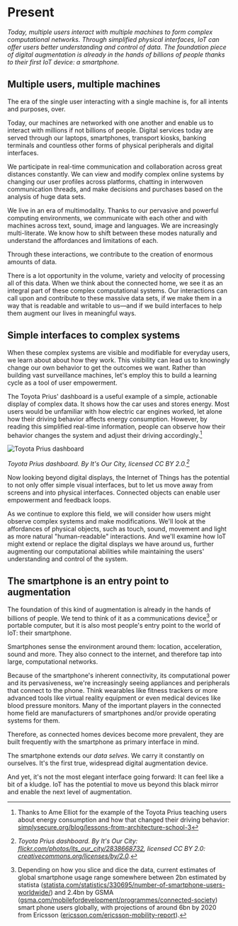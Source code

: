 # Present

*Today, multiple users interact with multiple machines to form complex computational networks. Through simplified physical interfaces, IoT can offer users better understanding and control of data. The foundation piece of digital augmentation is already in the hands of billions of people thanks to their first IoT device: a smartphone.* 

## Multiple users, multiple machines

The era of the single user interacting with a single machine is, for all intents and purposes, over. 

Today, our machines are networked with one another and enable us to interact with millions if not billions of people. Digital services today are served through our laptops, smartphones, transport kiosks, banking terminals and countless other forms of physical peripherals and digital interfaces. 

We participate in real-time communication and collaboration across great distances constantly. We can view and modify complex online systems by changing our user profiles across platforms, chatting in interwoven communication threads, and make decisions and purchases based on the analysis of huge data sets. 

We live in an era of multimodality. Thanks to our pervasive and powerful computing environments, we communicate with each other and with machines across text, sound, image and languages. We are increasingly multi-literate. We know how to shift between these modes naturally and understand the affordances and limitations of each.     

Through these interactions, we contribute to the creation of enormous amounts of data.

There is a lot opportunity in the volume, variety and velocity of processing all of this data. When we think about the connected home, we see it as an integral part of these complex computational systems. Our interactions can call upon and contribute to these massive data sets, if we make them in a way that is readable and writable to us—and if we build interfaces to help them augment our lives in meaningful ways.


## Simple interfaces to complex systems

When these complex systems are visible and modifiable for everyday users, we learn about about how they work. This visibility can lead us to knowingly change our own behavior to get the outcomes we want. Rather than building vast surveillance machines, let's employ this to build a learning cycle as a tool of user empowerment.

The Toyota Prius' dashboard is a useful example of a simple, actionable display of complex data. It shows how the car uses and stores energy. Most users would be unfamiliar with how electric car engines worked, let alone how their driving behavior affects energy consumption. However, by reading this simplified real-time information, people can observe how their behavior changes the system and adjust their driving accordingly.[^1]  

![Toyota Prius dashboard](https://raw.githubusercontent.com/understanding-the-connected-home/book/master/img/prius_dashboard.jpg)

_Toyota Prius dashboard. By It's Our City, licensed CC BY 2.0.[^2]_

Now looking beyond digital displays, the Internet of Things has the potential to not only offer simple visual interfaces, but to let us move away from screens and into physical interfaces. Connected objects can enable user empowerment and feedback loops. 

As we continue to explore this field, we will consider how users might observe complex systems and make modifications. We'll look at the affordances of physical objects, such as touch, sound, movement and light as more natural "human-readable" interactions. And we'll examine how IoT might extend or replace the digital displays we have around us, further augmenting our computational abilities while maintaining the users' understanding and control of the system.  

## The smartphone is an entry point to augmentation

The foundation of this kind of augmentation is already in the hands of billions of people. We tend to think of it as a communications device[^3] or portable computer, but it is also most people's entry point to the world of IoT: their smartphone.

Smartphones sense the environment around them: location, acceleration, sound and more. They also connect to the internet, and therefore tap into large, computational networks.  

Because of the smartphone's inherent connectivity, its computational power and its pervasiveness, we're increasingly seeing appliances and peripherals that connect to the phone. Think wearables like fitness trackers or more advanced tools like virtual reality equipment or even medical devices like blood pressure monitors. Many of the important players in the connected home field are manufacturers of smartphones and/or provide operating systems for them. 

Therefore, as connected homes devices become more prevalent, they are built frequently with the smartphone as primary interface in mind.

The smartphone extends our *data selves*. We carry it constantly on ourselves. It's the first true, widespread digital augmentation device.

And yet, it's not the most elegant interface going forward: It can feel like a bit of a kludge. IoT has the potential to move us beyond this black mirror and enable the next level of augmentation.


[^1]: Thanks to Ame Elliot for the example of the Toyota Prius teaching users about energy consumption and how that changed their driving behavior: [simplysecure.org/blog/lessons-from-architecture-school-3](https://simplysecure.org/blog/lessons-from-architecture-school-3)
[^2]: _Toyota Prius dashboard. By It's Our City: [flickr.com/photos/its_our_city/2838668732](https://www.flickr.com/photos/its_our_city/2838668732), licensed CC BY 2.0: [creativecommons.org/licenses/by/2.0](https://creativecommons.org/licenses/by/2.0)._
[^3]: Depending on how you slice and dice the data, current estimates of global smartphone usage range somewhere between 2bn estimated by statista ([statista.com/statistics/330695/number-of-smartphone-users-worldwide/](http://www.statista.com/statistics/330695/number-of-smartphone-users-worldwide/)) and 2.4bn by GSMA ([gsma.com/mobilefordevelopment/programmes/connected-society](http://www.gsma.com/mobilefordevelopment/programmes/connected-society)) smart phone users globally, with projections of around 6bn by 2020 from Ericsson ([ericsson.com/ericsson-mobility-report](http://www.ericsson.com/ericsson-mobility-report)).

